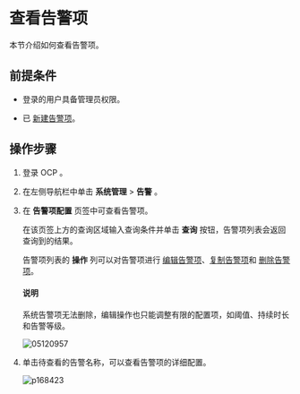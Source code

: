 查看告警项
==========================

本节介绍如何查看告警项。

前提条件
-------------------------

* 登录的用户具备管理员权限。



* 已 [新建告警项](../9.use-alert-management/2.create-an-alarm-item.md)。






操作步骤
-------------------------

1. 登录 OCP 。



2. 在左侧导航栏中单击 **系统管理** \> **告警** 。



3. 在 **告警项配置** 页签中可查看告警项。

   在该页签上方的查询区域输入查询条件并单击 **查询** 按钮，告警项列表会返回查询到的结果。

   告警项列表的 **操作** 列可以对告警项进行 [编辑告警项](../9.use-alert-management/5.edit-an-alarm-item.md)、[复制告警项](../9.use-alert-management/4.copy-alerts.md)和 [删除告警项](../9.use-alert-management/6.delete-an-alarm-item.md)。

   <main id="notice" type='explain'><h4>说明</h4><p>系统告警项无法删除，编辑操作也只能调整有限的配置项，如阈值、持续时长和告警等级。</p></main>



   ![05120957](https://help-static-aliyun-doc.aliyuncs.com/assets/img/zh-CN/2547870261/p272712.png)


4. 单击待查看的告警名称，可以查看告警项的详细配置。

   ![p168423](https://help-static-aliyun-doc.aliyuncs.com/assets/img/zh-CN/8539060261/p270992.png)
